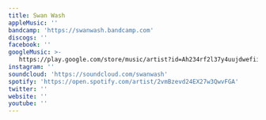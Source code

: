 ```yaml
---
title: Swan Wash
appleMusic: ''
bandcamp: 'https://swanwash.bandcamp.com'
discogs: ''
facebook: ''
googleMusic: >-
   https://play.google.com/store/music/artist?id=Ah234rf2l37y4uujdwefiigeeqi
instagram: ''
soundcloud: 'https://soundcloud.com/swanwash'
spotify: 'https://open.spotify.com/artist/2vmBzevd24EX27w3QwvFGA'
twitter: ''
website: ''
youtube: ''
---
```

